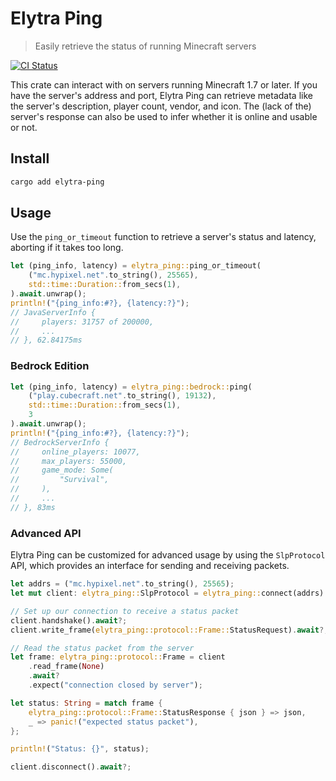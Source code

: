 # Elytra Ping

> Easily retrieve the status of running Minecraft servers

[![CI Status](https://github.com/doinkythederp/elytra-ping/actions/workflows/build.yml/badge.svg)](https://github.com/doinkythederp/elytra-ping/actions/workflows/build.yml)

This crate can interact with on servers running Minecraft 1.7 or later. If you have the server's address and port, Elytra Ping can retrieve metadata like the server's description, player count, vendor, and icon. The (lack of the) server's response can also be used to infer whether it is online and usable or not.

## Install

```sh
cargo add elytra-ping
```

## Usage

Use the `ping_or_timeout` function to retrieve a server's status and latency, aborting if it takes too long.

```rs
let (ping_info, latency) = elytra_ping::ping_or_timeout(
    ("mc.hypixel.net".to_string(), 25565),
    std::time::Duration::from_secs(1),
).await.unwrap();
println!("{ping_info:#?}, {latency:?}");
// JavaServerInfo {
//     players: 31757 of 200000,
//     ...
// }, 62.84175ms
```

### Bedrock Edition

```rs
let (ping_info, latency) = elytra_ping::bedrock::ping(
    ("play.cubecraft.net".to_string(), 19132),
    std::time::Duration::from_secs(1),
    3
).await.unwrap();
println!("{ping_info:#?}, {latency:?}");
// BedrockServerInfo {
//     online_players: 10077,
//     max_players: 55000,
//     game_mode: Some(
//         "Survival",
//     ),
//     ...
// }, 83ms
```

### Advanced API

Elytra Ping can be customized for advanced usage by using the `SlpProtocol` API, which provides an interface for sending and receiving packets.

```rs
let addrs = ("mc.hypixel.net".to_string(), 25565);
let mut client: elytra_ping::SlpProtocol = elytra_ping::connect(addrs).await?;

// Set up our connection to receive a status packet
client.handshake().await?;
client.write_frame(elytra_ping::protocol::Frame::StatusRequest).await?;

// Read the status packet from the server
let frame: elytra_ping::protocol::Frame = client
    .read_frame(None)
    .await?
    .expect("connection closed by server");

let status: String = match frame {
    elytra_ping::protocol::Frame::StatusResponse { json } => json,
    _ => panic!("expected status packet"),
};

println!("Status: {}", status);

client.disconnect().await?;
```